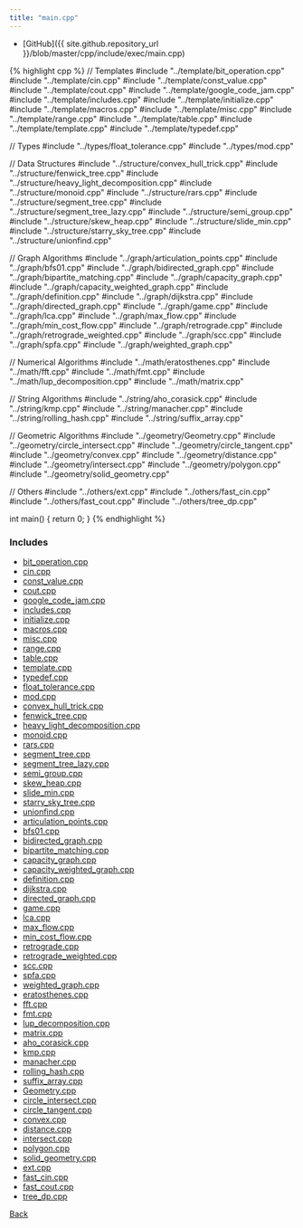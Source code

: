 ```yaml
---
title: "main.cpp"
---
```


- [GitHub]({{ site.github.repository_url }}/blob/master/cpp/include/exec/main.cpp)

{% highlight cpp %}
// Templates
#include "../template/bit_operation.cpp"
#include "../template/cin.cpp"
#include "../template/const_value.cpp"
#include "../template/cout.cpp"
#include "../template/google_code_jam.cpp"
#include "../template/includes.cpp"
#include "../template/initialize.cpp"
#include "../template/macros.cpp"
#include "../template/misc.cpp"
#include "../template/range.cpp"
#include "../template/table.cpp"
#include "../template/template.cpp"
#include "../template/typedef.cpp"

// Types
#include "../types/float_tolerance.cpp"
#include "../types/mod.cpp"

// Data Structures
#include "../structure/convex_hull_trick.cpp"
#include "../structure/fenwick_tree.cpp"
#include "../structure/heavy_light_decomposition.cpp"
#include "../structure/monoid.cpp"
#include "../structure/rars.cpp"
#include "../structure/segment_tree.cpp"
#include "../structure/segment_tree_lazy.cpp"
#include "../structure/semi_group.cpp"
#include "../structure/skew_heap.cpp"
#include "../structure/slide_min.cpp"
#include "../structure/starry_sky_tree.cpp"
#include "../structure/unionfind.cpp"

// Graph Algorithms
#include "../graph/articulation_points.cpp"
#include "../graph/bfs01.cpp"
#include "../graph/bidirected_graph.cpp"
#include "../graph/bipartite_matching.cpp"
#include "../graph/capacity_graph.cpp"
#include "../graph/capacity_weighted_graph.cpp"
#include "../graph/definition.cpp"
#include "../graph/dijkstra.cpp"
#include "../graph/directed_graph.cpp"
#include "../graph/game.cpp"
#include "../graph/lca.cpp"
#include "../graph/max_flow.cpp"
#include "../graph/min_cost_flow.cpp"
#include "../graph/retrograde.cpp"
#include "../graph/retrograde_weighted.cpp"
#include "../graph/scc.cpp"
#include "../graph/spfa.cpp"
#include "../graph/weighted_graph.cpp"

// Numerical Algorithms
#include "../math/eratosthenes.cpp"
#include "../math/fft.cpp"
#include "../math/fmt.cpp"
#include "../math/lup_decomposition.cpp"
#include "../math/matrix.cpp"

// String Algorithms
#include "../string/aho_corasick.cpp"
#include "../string/kmp.cpp"
#include "../string/manacher.cpp"
#include "../string/rolling_hash.cpp"
#include "../string/suffix_array.cpp"

// Geometric Algorithms
#include "../geometry/Geometry.cpp"
#include "../geometry/circle_intersect.cpp"
#include "../geometry/circle_tangent.cpp"
#include "../geometry/convex.cpp"
#include "../geometry/distance.cpp"
#include "../geometry/intersect.cpp"
#include "../geometry/polygon.cpp"
#include "../geometry/solid_geometry.cpp"

// Others
#include "../others/ext.cpp"
#include "../others/fast_cin.cpp"
#include "../others/fast_cout.cpp"
#include "../others/tree_dp.cpp"

int main() { return 0; }
{% endhighlight %}

### Includes

- [bit_operation.cpp](../template/bit_operation)
- [cin.cpp](../template/cin)
- [const_value.cpp](../template/const_value)
- [cout.cpp](../template/cout)
- [google_code_jam.cpp](../template/google_code_jam)
- [includes.cpp](../template/includes)
- [initialize.cpp](../template/initialize)
- [macros.cpp](../template/macros)
- [misc.cpp](../template/misc)
- [range.cpp](../template/range)
- [table.cpp](../template/table)
- [template.cpp](../template/template)
- [typedef.cpp](../template/typedef)
- [float_tolerance.cpp](../types/float_tolerance)
- [mod.cpp](../types/mod)
- [convex_hull_trick.cpp](../structure/convex_hull_trick)
- [fenwick_tree.cpp](../structure/fenwick_tree)
- [heavy_light_decomposition.cpp](../structure/heavy_light_decomposition)
- [monoid.cpp](../structure/monoid)
- [rars.cpp](../structure/rars)
- [segment_tree.cpp](../structure/segment_tree)
- [segment_tree_lazy.cpp](../structure/segment_tree_lazy)
- [semi_group.cpp](../structure/semi_group)
- [skew_heap.cpp](../structure/skew_heap)
- [slide_min.cpp](../structure/slide_min)
- [starry_sky_tree.cpp](../structure/starry_sky_tree)
- [unionfind.cpp](../structure/unionfind)
- [articulation_points.cpp](../graph/articulation_points)
- [bfs01.cpp](../graph/bfs01)
- [bidirected_graph.cpp](../graph/bidirected_graph)
- [bipartite_matching.cpp](../graph/bipartite_matching)
- [capacity_graph.cpp](../graph/capacity_graph)
- [capacity_weighted_graph.cpp](../graph/capacity_weighted_graph)
- [definition.cpp](../graph/definition)
- [dijkstra.cpp](../graph/dijkstra)
- [directed_graph.cpp](../graph/directed_graph)
- [game.cpp](../graph/game)
- [lca.cpp](../graph/lca)
- [max_flow.cpp](../graph/max_flow)
- [min_cost_flow.cpp](../graph/min_cost_flow)
- [retrograde.cpp](../graph/retrograde)
- [retrograde_weighted.cpp](../graph/retrograde_weighted)
- [scc.cpp](../graph/scc)
- [spfa.cpp](../graph/spfa)
- [weighted_graph.cpp](../graph/weighted_graph)
- [eratosthenes.cpp](../math/eratosthenes)
- [fft.cpp](../math/fft)
- [fmt.cpp](../math/fmt)
- [lup_decomposition.cpp](../math/lup_decomposition)
- [matrix.cpp](../math/matrix)
- [aho_corasick.cpp](../string/aho_corasick)
- [kmp.cpp](../string/kmp)
- [manacher.cpp](../string/manacher)
- [rolling_hash.cpp](../string/rolling_hash)
- [suffix_array.cpp](../string/suffix_array)
- [Geometry.cpp](../geometry/Geometry)
- [circle_intersect.cpp](../geometry/circle_intersect)
- [circle_tangent.cpp](../geometry/circle_tangent)
- [convex.cpp](../geometry/convex)
- [distance.cpp](../geometry/distance)
- [intersect.cpp](../geometry/intersect)
- [polygon.cpp](../geometry/polygon)
- [solid_geometry.cpp](../geometry/solid_geometry)
- [ext.cpp](../others/ext)
- [fast_cin.cpp](../others/fast_cin)
- [fast_cout.cpp](../others/fast_cout)
- [tree_dp.cpp](../others/tree_dp)

[Back](../..)

